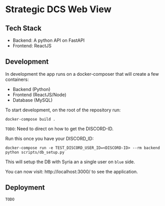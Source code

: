 # Strategic DCS Web View

## Tech Stack

- Backend: A python API on FastAPI
- Frontend: ReactJS

## Development

In development the app runs on a docker-composer that will create a few containers:

 - Backend (Python)
 - Frontend (ReactJS/Node)
 - Database (MySQL)

To start development, on the root of the repository run:

`docker-compose build .`

`TODO`: Need to direct on how to get the DISCORD-ID.

Run this once you have your DISCORD_ID:

`docker-compose run -e TEST_DISCORD_USER_ID=<DISCORD-ID> --rm backend python scripts/db_setup.py`

This will setup the DB with Syria an a single user on `blue` side.

You can now visit: http://localhost:3000/ to see the application.

## Deployment

`TODO`
